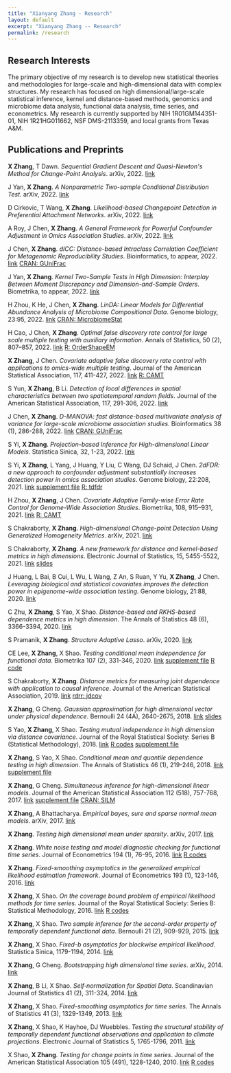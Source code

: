 ```yaml
---
title: "Xianyang Zhang - Research"
layout: default
excerpt: "Xianyang Zhang -- Research"
permalink: /research
---
```


<div markdown="0" class="hero-body">
  <div class="container">
    <article class="media">
      <div class="media-content">
        <div class="content">
          <h1>Research Interests</h1>
          <p>
            The primary objective of my research is to develop new statistical theories and methodologies for large-scale and high-dimensional data with complex structures. My research has focused on high dimensional/large-scale statistical inference, kernel and distance-based methods, genomics and microbiome data analysis, functional data analysis, time series, and econometrics. My research is currently supported by NIH 1R01GM144351-01, NIH 1R21HG011662, NSF DMS-2113359, and local grants from Texas A&M.
          </p>
        </div>
      </div>
    </article>
    <article class="media">
      <div class="media-content">
        <div class="content">
          <h1>Publications and Preprints</h1>
        </div>
      </div>
    </article>
     <article class="media">
      <div class="media-content">
        <div class="content">
          <p>
          <b>X Zhang</b>, T Dawn.
          <em>Sequential Gradient Descent and Quasi-Newton's Method for Change-Point Analysis</em>. arXiv, 2022.
          <a class="tag" href="https://arxiv.org/abs/2210.12235">link</a>
          </p>
        </div>
      </div>
    </article>
       <article class="media">
      <div class="media-content">
        <div class="content">
          <p>
          J Yan, <b>X Zhang</b>.
          <em>A Nonparametric Two-sample Conditional Distribution Test</em>. arXiv, 2022.
          <a class="tag" href="https://arxiv.org/abs/2210.08149">link</a>
          </p>
        </div>
      </div>
    </article>
      <article class="media">
      <div class="media-content">
        <div class="content">
          <p>
          D Cirkovic, T Wang, <b>X Zhang</b>.
          <em>Likelihood-based Changepoint Detection in Preferential Attachment Networks</em>.
          arXiv, 2022.
          <a class="tag" href="https://arxiv.org/abs/2206.01076">link</a>
          </p>
        </div>
      </div>
    </article>
      <article class="media">
      <div class="media-content">
        <div class="content">
          <p>
          A Roy, J Chen, <b>X Zhang</b>.
          <em>A General Framework for Powerful Confounder Adjustment in Omics Association Studies</em>. 
          arXiv, 2022.
          <a class="tag" href="https://arxiv.org/abs/2205.11617">link</a>
          </p>
        </div>
      </div>
    </article>
        <article class="media">
      <div class="media-content">
        <div class="content">
          <p>
          J Chen, <b>X Zhang</b>.
          <em>dICC: Distance-based Intraclass Correlation Coefficient for Metagenomic Reproducibility Studies</em>. Bioinformatics, to appear, 2022. <a class="tag" href="https://academic.oup.com/bioinformatics/advance-article-abstract/doi/10.1093/bioinformatics/btac618/6694843">link</a> <a class="tag" href="https://cran.r-project.org/web/packages/GUniFrac/index.html">CRAN: GUniFrac</a>
          </p>
        </div>
      </div>
    </article>
    <article class="media">
      <div class="media-content">
        <div class="content">
          <p>
          J Yan, <b>X Zhang</b>.
          <em>Kernel Two-Sample Tests in High Dimension: Interplay Between Moment Discrepancy and Dimension-and-Sample Orders</em>. Biometrika, to appear, 2022.
          <a class="tag" href="https://arxiv.org/abs/2201.00073">link</a>
          </p>
        </div>
      </div>
    </article>
      <article class="media">
      <div class="media-content">
        <div class="content">
          <p>
          H Zhou, K He, J Chen, <b>X Zhang</b>.
          <em>LinDA: Linear Models for Differential Abundance Analysis of Microbiome Compositional Data</em>.
          Genome biology, 23:95, 2022.
          <a class="tag" href="https://genomebiology.biomedcentral.com/articles/10.1186/s13059-022-02655-5">link</a> <a class="tag" href="https://cran.r-project.org/web/packages/MicrobiomeStat/index.html">CRAN: MicrobiomeStat</a>
          </p>
        </div>
      </div>
    </article>
        <article class="media">
      <div class="media-content">
        <div class="content">
          <p>
          H Cao, J Chen, <b>X Zhang</b>.
          <em>Optimal false discovery rate control for large scale multiple testing with auxiliary information</em>.
          Annals of Statistics, 50 (2), 807–857,
          2022.
          <a class="tag" href="/downloads/order_FDR_2021.pdf">link</a> <a class="tag" href="https://github.com/jchen1981/OrderShapeEM">R: OrderShapeEM</a>
          </p>
        </div>
      </div>
    </article>
     <article class="media">
      <div class="media-content">
        <div class="content">
          <p>
          <b>X Zhang</b>, J Chen.
          <em>Covariate adaptive false discovery rate control with applications to omics-wide multiple testing</em>.
          Journal of the American Statistical Association, 117, 411-427, 
          2022.
          <a class="tag" href="https://doi.org/10.1080/01621459.2020.1783273">link</a> <a class="tag" href="https://github.com/jchen1981/CAMT">R: CAMT</a>
          </p>
        </div>
      </div>
    </article>
    <article class="media">
      <div class="media-content">
        <div class="content">
          <p>
          S Yun, <b>X Zhang</b>, B Li.
          <em>Detection of local differences in spatial characteristics between two spatiotemporal random fields</em>.
          Journal of the American Statistical Association, 117, 291-306, 2022.
          <a class="tag" href="https://doi.org/10.1080/01621459.2020.1775613">link</a>
          </p>
        </div>
      </div>
    </article>
    <article class="media">
      <div class="media-content">
        <div class="content">
          <p>
          J Chen, <b>X Zhang</b>.
          <em>D-MANOVA: fast distance-based multivariate analysis of variance for large-scale microbiome association studies</em>.
          Bioinformatics 38 (1), 286-288,
          2022.
          <a class="tag" href="https://doi.org/10.1093/bioinformatics/btab498">link</a> <a class="tag" href="https://cran.r-project.org/web/packages/GUniFrac/index.html">CRAN: GUniFrac</a>
          </p>
        </div>
      </div>
    </article>
    <article class="media">
      <div class="media-content">
        <div class="content">
          <p>
          S Yi, <b>X Zhang</b>.
          <em>Projection-based Inference for High-dimensional Linear Models</em>.
          Statistica Sinica, 32, 1-23,
          2022.
          <a class="tag" href="/downloads/BRP.pdf">link</a>
          </p>
        </div>
      </div>
    </article>
    <article class="media">
      <div class="media-content">
        <div class="content">
          <p>
          S Yi, <b>X Zhang</b>, L Yang, J Huang, Y Liu, C Wang, DJ Schaid, J Chen.
          <em>2dFDR: a new approach to confounder adjustment substantially increases detection power in omics association studies</em>.
          Genome biology, 22:208,
          2021.
          <a class="tag" href="https://genomebiology.biomedcentral.com/articles/10.1186/s13059-021-02418-8">link</a> <a class="tag" href="/downloads/2dFDR-supp.pdf">supplement file</a> <a class="tag" href="https://github.com/jchen1981/TDFDR/">R: tdfdr</a>
          </p>
        </div>
      </div>
    </article>
        <article class="media">
      <div class="media-content">
        <div class="content">
          <p>
          H Zhou, <b>X Zhang</b>, J Chen.
          <em>Covariate Adaptive Family-wise Error Rate Control for Genome-Wide Association Studies</em>.
          Biometrika, 108, 915–931,
          2021.
          <a class="tag" href="https://doi.org/10.1093/biomet/asaa098">link</a> <a class="tag" href="https://github.com/jchen1981/CAMT/">R: CAMT</a>
          </p>
        </div>
      </div>
    </article>
    <article class="media">
      <div class="media-content">
        <div class="content">
          <p>
          S Chakraborty, <b>X Zhang</b>.
          <em>High-dimensional Change-point Detection Using Generalized Homogeneity Metrics</em>.
          arXiv,
          2021.
          <a class="tag" href="https://arxiv.org/abs/2105.08976">link</a>
          </p>
        </div>
      </div>
    </article>
    <article class="media">
      <div class="media-content">
        <div class="content">
          <p>
          S Chakraborty, <b>X Zhang</b>.
          <em>A new framework for distance and kernel-based metrics in high dimensions</em>.
          Electronic Journal of Statistics, 15, 5455-5522,
          2021.
          <a class="tag" href="/downloads/kernel-based metrics.pdf">link</a> <a class="tag" href="/downloads/HM-slides.pdf">slides</a>
          </p>
        </div>
      </div>
    </article>
    <!-- <article class="media">
      <div class="media-content">
        <div class="content">
          <p>
          S Kong, Z Yu, <b>X Zhang</b>, G Cheng.
          <em>High Dimensional Robust Inference for Cox Regression Models using De‐sparsified Lasso</em>.
          Scandinavian Journal of Statistics, 48, 1068-1095,
          2021.
          <a class="tag" href="https://doi.org/10.1111/sjos.12543">link</a>
          </p>
        </div>
      </div>
    </article>-->
    <article class="media"> 
      <div class="media-content">
        <div class="content">
          <p>
          J Huang, L Bai, B Cui, L Wu, L Wang, Z An, S Ruan, Y Yu, <b>X Zhang</b>, J Chen.
          <em>Leveraging biological and statistical covariates improves the detection power in epigenome-wide association testing</em>.
          Genome biology, 21:88,
          2020.
          <a class="tag" href="https://genomebiology.biomedcentral.com/articles/10.1186/s13059-020-02001-7">link</a>
          </p>
        </div>
      </div>
    </article>
    <article class="media">
      <div class="media-content">
        <div class="content">
          <p>
          C Zhu, <b>X Zhang</b>, S Yao, X Shao.
          <em>Distance-based and RKHS-based dependence metrics in high dimension</em>.
          The Annals of Statistics 48 (6), 3366-3394,
          2020.
          <a class="tag" href="https://projecteuclid.org/journals/annals-of-statistics/volume-48/issue-6/Distance-based-and-RKHS-based-dependence-metrics-in-high-dimension/10.1214/19-AOS1934.short">link</a>
          </p>
        </div>
      </div>
    </article>
    <article class="media">
      <div class="media-content">
        <div class="content">
          <p>
          S Pramanik, <b>X Zhang</b>.
          <em>Structure Adaptive Lasso</em>.
          arXiv,
          2020.
          <a class="tag" href="https://arxiv.org/abs/2006.02041">link</a>
          </p>
        </div>
      </div>
    </article>
    <article class="media">
      <div class="media-content">
        <div class="content">
          <p>
          CE Lee, <b>X Zhang</b>, X Shao.
          <em>Testing conditional mean independence for functional data</em>.
          Biometrika 107 (2), 331-346,
          2020.
          <a class="tag" href="https://doi.org/10.1093/biomet/asz070">link</a> <a class="tag" href="/downloads/FMDD-supp.pdf">supplement file</a> <a class="tag" href="/downloads/CodeCMDexample1.txt">R code</a>
          </p>
        </div>
      </div>
    </article>
    <article class="media">
      <div class="media-content">
        <div class="content">
          <p>
          S Chakraborty, <b>X Zhang</b>.
          <em>Distance metrics for measuring joint dependence with application to causal inference</em>.
          Journal of the American Statistical Association,
          2019.
          <a class="tag" href="https://doi.org/10.1080/01621459.2018.1513364">link</a> <a class="tag" href="https://rdrr.io/github/shubhadeep4/jdcov/">rdrr: jdcov</a>
          </p>
        </div>
      </div>
    </article>
    <article class="media">
      <div class="media-content">
        <div class="content">
          <p>
          <b>X Zhang</b>, G Cheng.
          <em>Gaussian approximation for high dimensional vector under physical dependence</em>.
          Bernoulli 24 (4A), 2640-2675,
          2018.
          <a class="tag" href="https://projecteuclid.org/journals/bernoulli/volume-24/issue-4A/Gaussian-approximation-for-high-dimensional-vector-under-physical-dependence/10.3150/17-BEJ939.full">link</a> <a class="tag" href="/downloads/CMstat-Dec2017.pdf">slides</a>
          </p>
        </div>
      </div>
    </article>
    <article class="media">
      <div class="media-content">
        <div class="content">
          <p>
          S Yao, <b>X Zhang</b>, X Shao.
          <em>Testing mutual independence in high dimension via distance covariance</em>.
          Journal of the Royal Statistical Society: Series B (Statistical Methodology),
          2018.
          <a class="tag" href="https://doi.org/10.1111/rssb.12259">link</a> <a class="tag" href="/downloads/Independence-code.zip">R codes</a> <a class="tag" href="/downloads/Sep2017_Supp.pdf">supplement file</a>
          </p>
        </div>
      </div>
    </article>
    <article class="media">
      <div class="media-content">
        <div class="content">
          <p>
          <b>X Zhang</b>, S Yao, X Shao.
          <em>Conditional mean and quantile dependence testing in high dimension</em>.
          The Annals of Statistics 46 (1), 219-246,
          2018.
          <a class="tag" href="https://projecteuclid.org/journals/annals-of-statistics/volume-46/issue-1/Conditional-mean-and-quantile-dependence-testing-in-high-dimension/10.1214/17-AOS1548.full">link</a> <a class="tag" href="/downloads/MDD-AOS-Supp-Jan2017.pdf">supplement file</a>
          </p>
        </div>
      </div>
    </article>
    <article class="media">
      <div class="media-content">
        <div class="content">
          <p>
          <b>X Zhang</b>, G Cheng.
          <em>Simultaneous inference for high-dimensional linear models</em>.
          Journal of the American Statistical Association 112 (518), 757-768,
          2017.
          <a class="tag" href="https://doi.org/10.1080/01621459.2016.1166114">link</a> <a class="tag" href="/downloads/ZC16-Supp.pdf">supplement file</a> <a class="tag" href="https://cran.r-project.org/web/packages/SILM/index.html">CRAN: SILM</a>
          </p>
        </div>
      </div>
    </article>
    <article class="media">
      <div class="media-content">
        <div class="content">
          <p>
          <b>X Zhang</b>, A Bhattacharya.
          <em>Empirical bayes, sure and sparse normal mean models</em>.
          arXiv,
          2017.
          <a class="tag" href="/downloads/EB-2019.pdf">link</a>
          </p>
        </div>
      </div>
    </article>
    <article class="media">
      <div class="media-content">
        <div class="content">
          <p>
          <b>X Zhang</b>.
          <em>Testing high dimensional mean under sparsity</em>.
          arXiv,
          2017.
          <a class="tag" href="/downloads/LR-HD2017.pdf">link</a>
          </p>
        </div>
      </div>
    </article>
    <article class="media">
      <div class="media-content">
        <div class="content">
          <p>
          <b>X Zhang</b>.
          <em>White noise testing and model diagnostic checking for functional time series</em>.
          Journal of Econometrics 194 (1), 76-95,
          2016.
          <a class="tag" href="https://doi.org/10.1016/j.jeconom.2016.04.004">link</a> <a class="tag" href="/downloads/FWD.zip">R codes</a>
          </p>
        </div>
      </div>
    </article>
    <article class="media">
      <div class="media-content">
        <div class="content">
          <p>
          <b>X Zhang</b>.
          <em>Fixed-smoothing asymptotics in the generalized empirical likelihood estimation framework</em>.
          Journal of Econometrics 193 (1), 123-146,
          2016.
          <a class="tag" href="https://doi.org/10.1016/j.jeconom.2016.01.009">link</a>
          </p>
        </div>
      </div>
    </article>
    <article class="media">
      <div class="media-content">
        <div class="content">
          <p>
          <b>X Zhang</b>, X Shao.
          <em>On the coverage bound problem of empirical likelihood methods for time series</em>.
          Journal of the Royal Statistical Society: Series B: Statistical Methodology,
          2016.
          <a class="tag" href="https://doi.org/10.1111/rssb.12119">link</a> <a class="tag" href="/downloads/CoverageBoundJRSSB-codeData.zip">R codes</a> 
          </p>
        </div>
      </div>
    </article>
    <article class="media">
      <div class="media-content">
        <div class="content">
          <p>
          <b>X Zhang</b>, X Shao.
          <em>Two sample inference for the second-order property of temporally dependent functional data</em>.
          Bernoulli 21 (2), 909-929,
          2015.
          <a class="tag" href="https://projecteuclid.org/journals/bernoulli/volume-21/issue-2/Two-sample-inference-for-the-second-order-property-of-temporally/10.3150/13-BEJ592.full">link</a>
          </p>
        </div>
      </div>
    </article>
    <article class="media">
      <div class="media-content">
        <div class="content">
          <p>
          <b>X Zhang</b>, X Shao.
          <em>Fixed-b asymptotics for blockwise empirical likelihood</em>.
          Statistica Sinica, 1179-1194,
          2014.
          <a class="tag" href="https://www.jstor.org/stable/24310983?seq=1#metadata_info_tab_contents">link</a>
          </p>
        </div>
      </div>
    </article>
    <article class="media">
      <div class="media-content">
        <div class="content">
          <p>
          <b>X Zhang</b>, G Cheng.
          <em>Bootstrapping high dimensional time series</em>.
          arXiv,
          2014.
          <a class="tag" href="https://arxiv.org/abs/1406.1037">link</a>
          </p>
        </div>
      </div>
    </article>
    <article class="media">
      <div class="media-content">
        <div class="content">
          <p>
          <b>X Zhang</b>, B Li, X Shao.
          <em>Self‐normalization for Spatial Data</em>.
          Scandinavian Journal of Statistics 41 (2), 311-324,
          2014.
          <a class="tag" href="https://doi.org/10.1111/sjos.12028">link</a>
          </p>
        </div>
      </div>
    </article>
    <article class="media">
      <div class="media-content">
        <div class="content">
          <p>
          <b>X Zhang</b>, X Shao.
          <em>Fixed-smoothing asymptotics for time series</em>.
          The Annals of Statistics 41 (3), 1329-1349,
          2013.
          <a class="tag" href="https://projecteuclid.org/journals/annals-of-statistics/volume-41/issue-3/Fixed-smoothing-asymptotics-for-time-series/10.1214/13-AOS1113.full">link</a>
          </p>
        </div>
      </div>
    </article>
    <article class="media">
      <div class="media-content">
        <div class="content">
          <p>
          <b>X Zhang</b>, X Shao, K Hayhoe, DJ Wuebbles.
          <em>Testing the structural stability of temporally dependent functional observations and application to climate projections</em>.
          Electronic Journal of Statistics 5, 1765-1796,
          2011.
          <a class="tag" href="https://projecteuclid.org/journals/electronic-journal-of-statistics/volume-5/issue-none/Testing-the-structural-stability-of-temporally-dependent-functional-observations-and/10.1214/11-EJS655.full">link</a>
          </p>
        </div>
      </div>
    </article>
    <article class="media">
      <div class="media-content">
        <div class="content">
          <p>
          X Shao, <b>X Zhang</b>.
          <em>Testing for change points in time series</em>.
          Journal of the American Statistical Association 105 (491), 1228-1240,
          2010.
          <a class="tag" href="/downloads/cp2010.pdf">link</a> <a class="tag" href="/downloads/Change-point.txt">R codes</a>
          </p>
        </div>
      </div>
    </article>

